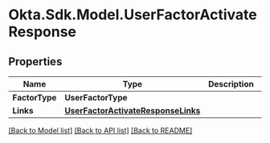 # Okta.Sdk.Model.UserFactorActivateResponse

## Properties

Name | Type | Description | Notes
------------ | ------------- | ------------- | -------------
**FactorType** | **UserFactorType** |  | [optional] 
**Links** | [**UserFactorActivateResponseLinks**](UserFactorActivateResponseLinks.md) |  | [optional] 

[[Back to Model list]](../README.md#documentation-for-models) [[Back to API list]](../README.md#documentation-for-api-endpoints) [[Back to README]](../README.md)


